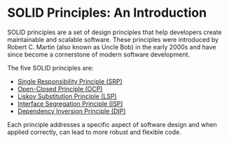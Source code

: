 # SOLID Principles: An Introduction

SOLID principles are a set of design principles that help developers create maintainable and scalable software. These principles were introduced by Robert C. Martin (also known as Uncle Bob) in the early 2000s and have since become a cornerstone of modern software development.

The five SOLID principles are:
- [Single Responsibility Principle (SRP)](./S/README.md)
- [Open-Closed Principle (OCP)](./O/README.md)
- [Liskov Substitution Principle (LSP)](./L/README.md)
- [Interface Segregation Principle (ISP)](./I/README.md)
- [Dependency Inversion Principle (DIP)](./D/README.md)

Each principle addresses a specific aspect of software design and when applied correctly, can lead to more robust and flexible code.
